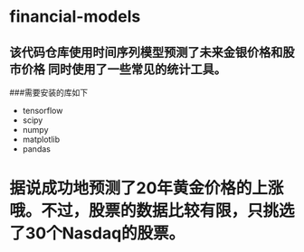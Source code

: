 # financial-models

## 该代码仓库使用时间序列模型预测了未来金银价格和股市价格 同时使用了一些常见的统计工具。
###需要安装的库如下

* tensorflow
* scipy
* numpy
* matplotlib
* pandas

# 据说成功地预测了20年黄金价格的上涨哦。不过，股票的数据比较有限，只挑选了30个Nasdaq的股票。
